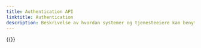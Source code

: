 ```yaml
---
title: Authentication API
linktitle: Authentication
description: Beskrivelse av hvordan systemer og tjenesteeiere kan benytte Maskinporten eller ID-porten for å få tilgang til APIer i Altinn 3.
---
```


{{<children />}}